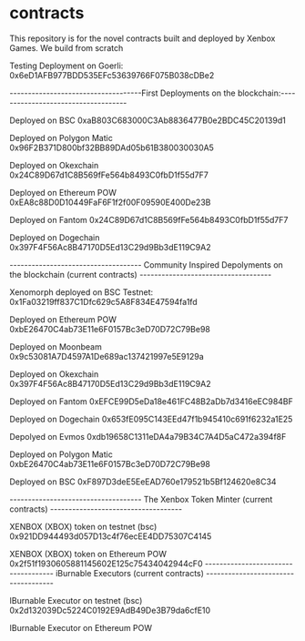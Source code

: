 # contracts
This repository is for the novel contracts built and deployed by Xenbox Games. We build from scratch

Testing Deployment on Goerli: 
0x6eD1AFB977BDD535EFc53639766F075B038cDBe2

------------------------------------First Deployments on the blockchain:------------------------------------

Deployed on BSC
0xaB803C683000C3Ab8836477B0e2BDC45C20139d1

Deployed on Polygon Matic
0x96F2B371D800bf32BB89DAd05b61B380030030A5

Deployed on Okexchain
0x24C89D67d1C8B569fFe564b8493C0fbD1f55d7F7

Deployed on Ethereum POW
0xEA8c88D0D10449FaF6F1f2f00F09590E400De23B

Deployed on Fantom
0x24C89D67d1C8B569fFe564b8493C0fbD1f55d7F7

Deployed on Dogechain
0x397F4F56Ac8B47170D5Ed13C29d9Bb3dE119C9A2


------------------------------------ Community Inspired Depolyments on the blockchain (current contracts) ------------------------------------

Xenomorph deployed on BSC Testnet: 
0x1Fa03219ff837C1Dfc629c5A8F834E47594fa1fd

Deployed on Ethereum POW
0xbE26470C4ab73E11e6F0157Bc3eD70D72C79Be98

Deployed on Moonbeam
0x9c53081A7D4597A1De689ac137421997e5E9129a

Deployed on Okexchain
0x397F4F56Ac8B47170D5Ed13C29d9Bb3dE119C9A2

Deployed on Fantom
0xEFCE99D5eDa18e461FC48B2aDb7d3416eEC984BF

Deployed on Dogechain
0x653fE095C143EEd47f1b945410c691f6232a1E25

Depolyed on Evmos
0xdb19658C1311eDA4a79B34C7A4D5aC472a394f8F

Deployed on Polygon Matic
0xbE26470C4ab73E11e6F0157Bc3eD70D72C79Be98

Deployed on BSC
0xF897D3deE5EeEAD760e179521b5Bf124620e8C34

------------------------------------ The Xenbox Token Minter (current contracts) ------------------------------------

XENBOX (XBOX) token on testnet (bsc)
0x921DD944493d057D13c4f76ecEE4DD75307C4145

XENBOX (XBOX) token on Ethereum POW
0x2f51f1930605881145602E125c75434042944cF0
------------------------------------ iBurnable Executors (current contracts) ------------------------------------

IBurnable Executor on testnet (bsc)
0x2d132039Dc5224C0192E9AdB49De3B79da6cfE10

IBurnable Executor on Ethereum POW 



